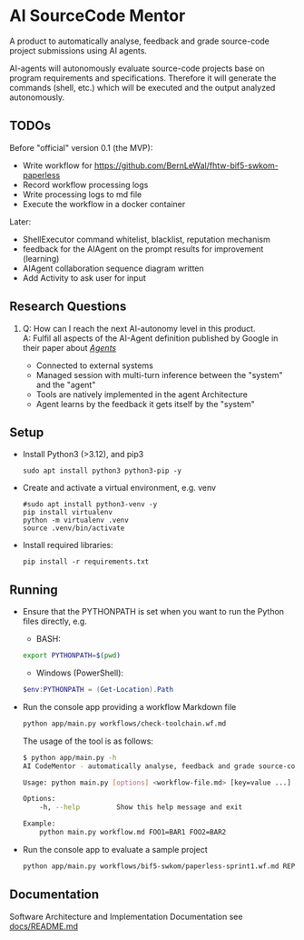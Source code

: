 # AI SourceCode Mentor

A product to automatically analyse, feedback and grade source-code project submissions using AI agents.

AI-agents will autonomously evaluate source-code projects base on program requirements and specifications. Therefore it will generate the commands (shell, etc.) which will be executed and the output analyzed autonomously.

## TODOs
Before "official" version 0.1 (the MVP):
* Write workflow for https://github.com/BernLeWal/fhtw-bif5-swkom-paperless
* Record workflow processing logs
* Write processing logs to md file
* Execute the workflow in a docker container

Later:
* ShellExecutor command whitelist, blacklist, reputation mechanism
* feedback for the AIAgent on the prompt results for improvement (learning)
* AIAgent collaboration sequence diagram written
* Add Activity to ask user for input

## Research Questions

1. Q: How can I reach the next AI-autonomy level in this product.  
   A: Fulfil all aspects of the AI-Agent definition published by Google in their paper about [*Agents*](https://media.licdn.com/dms/document/media/v2/D561FAQH8tt1cvunj0w/feedshare-document-pdf-analyzed/B56ZQq.TtsG8AY-/0/1735887787265?e=1736985600&v=beta&t=pLuArcKyUcxE9B1Her1QWfMHF_UxZL9Q-Y0JTDuSn38)

    - Connected to external systems
    - Managed session with multi-turn inference between the "system" and the "agent"
    - Tools are natively implemented in the agent Architecture
    - Agent learns by the feedback it gets itself by the "system"


## Setup

- Install Python3 (>3.12), and pip3
    ```shell
    sudo apt install python3 python3-pip -y
    ```
- Create and activate a virtual environment, e.g. venv
    ```shell
    #sudo apt install python3-venv -y
    pip install virtualenv
    python -m virtualenv .venv
    source .venv/bin/activate
    ```
- Install required libraries:
    ```shell
    pip install -r requirements.txt
    ```

## Running

- Ensure that the PYTHONPATH is set when you want to run the Python files directly, e.g.
    - BASH:
    ```sh
    export PYTHONPATH=$(pwd)
    ```
    - Windows (PowerShell):
    ```powershell
    $env:PYTHONPATH = (Get-Location).Path
    ```

- Run the console app providing a workflow Markdown file
    ```sh
    python app/main.py workflows/check-toolchain.wf.md
    ```

    The usage of the tool is as follows:
    ```sh
    $ python app/main.py -h
    AI CodeMentor - automatically analyse, feedback and grade source-code project submissions using AI agents

    Usage: python main.py [options] <workflow-file.md> [key=value ...]

    Options:
        -h, --help         Show this help message and exit

    Example:
        python main.py workflow.md FOO1=BAR1 FOO2=BAR2
    ```

- Run the console app to evaluate a sample project
    ```sh
    python app/main.py workflows/bif5-swkom/paperless-sprint1.wf.md REPO_URL=https://github.com/BernLeWal/fhtw-bif5-swkom-paperless.git
    ```

## Documentation

Software Architecture and Implementation Documentation see [docs/README.md](./docs/README.md)
